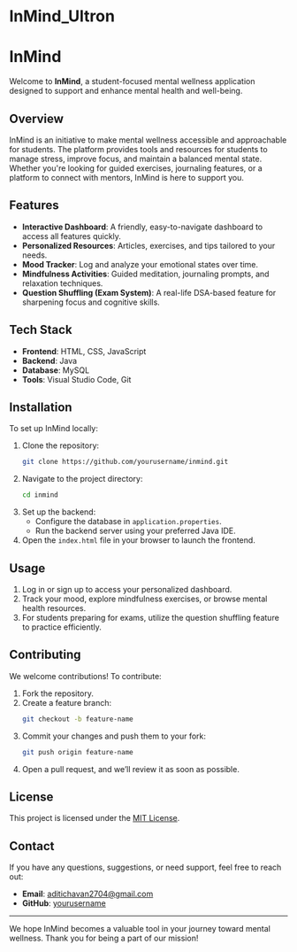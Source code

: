 # InMind_Ultron
# InMind

Welcome to **InMind**, a student-focused mental wellness application designed to support and enhance mental health and well-being.

## Overview
InMind is an initiative to make mental wellness accessible and approachable for students. The platform provides tools and resources for students to manage stress, improve focus, and maintain a balanced mental state. Whether you're looking for guided exercises, journaling features, or a platform to connect with mentors, InMind is here to support you.

## Features
- **Interactive Dashboard**: A friendly, easy-to-navigate dashboard to access all features quickly.
- **Personalized Resources**: Articles, exercises, and tips tailored to your needs.
- **Mood Tracker**: Log and analyze your emotional states over time.
- **Mindfulness Activities**: Guided meditation, journaling prompts, and relaxation techniques.
- **Question Shuffling (Exam System)**: A real-life DSA-based feature for sharpening focus and cognitive skills.

## Tech Stack
- **Frontend**: HTML, CSS, JavaScript
- **Backend**: Java
- **Database**: MySQL
- **Tools**: Visual Studio Code, Git

## Installation
To set up InMind locally:
1. Clone the repository:
   ```bash
   git clone https://github.com/yourusername/inmind.git
   ```
2. Navigate to the project directory:
   ```bash
   cd inmind
   ```
3. Set up the backend:
   - Configure the database in `application.properties`.
   - Run the backend server using your preferred Java IDE.
4. Open the `index.html` file in your browser to launch the frontend.

## Usage
1. Log in or sign up to access your personalized dashboard.
2. Track your mood, explore mindfulness exercises, or browse mental health resources.
3. For students preparing for exams, utilize the question shuffling feature to practice efficiently.

## Contributing
We welcome contributions! To contribute:
1. Fork the repository.
2. Create a feature branch:
   ```bash
   git checkout -b feature-name
   ```
3. Commit your changes and push them to your fork:
   ```bash
   git push origin feature-name
   ```
4. Open a pull request, and we’ll review it as soon as possible.

## License
This project is licensed under the [MIT License](LICENSE).

## Contact
If you have any questions, suggestions, or need support, feel free to reach out:
- **Email**: aditichavan2704@gmail.com
- **GitHub**: [yourusername](https://github.com/aaditi72)

---
We hope InMind becomes a valuable tool in your journey toward mental wellness. Thank you for being a part of our mission!

